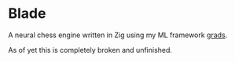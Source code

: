# Blade

A neural chess engine written in Zig using my ML framework [grads](https://github.com/DatoXx8/grads).

As of yet this is completely broken and unfinished.
